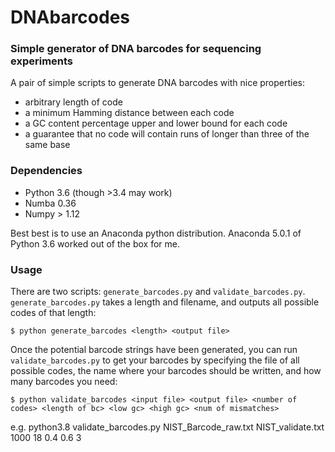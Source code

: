 # DNAbarcodes
### Simple generator of DNA barcodes for sequencing experiments

A pair of simple scripts to generate DNA barcodes with nice properties:
- arbitrary length of code
- a minimum Hamming distance between each code
- a GC content percentage upper and lower bound for each code
- a guarantee that no code will contain runs of longer than three of the same base

### Dependencies
- Python 3.6 (though >3.4 may work)
- Numba 0.36
- Numpy > 1.12

Best best is to use an Anaconda python distribution.  Anaconda 5.0.1 of Python 3.6 worked out of the box for me.

### Usage

There are two scripts: `generate_barcodes.py` and `validate_barcodes.py`.  `generate_barcodes.py` takes a length and filename, and outputs all possible codes of that length:

```
$ python generate_barcodes <length> <output file>
```

Once the potential barcode strings have been generated, you can run `validate_barcodes.py` to get your barcodes by specifying the file of all possible codes, the name where your barcodes should be written, and how many barcodes you need:

```
$ python validate_barcodes <input file> <output file> <number of codes> <length of bc> <low gc> <high gc> <num of mismatches>

```
e.g. python3.8 validate_barcodes.py NIST_Barcode_raw.txt NIST_validate.txt 1000 18 0.4 0.6 3